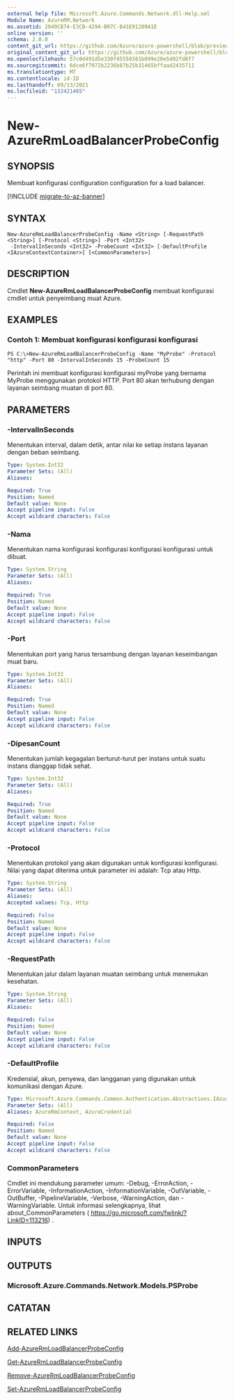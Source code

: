 ```yaml
---
external help file: Microsoft.Azure.Commands.Network.dll-Help.xml
Module Name: AzureRM.Network
ms.assetid: 2049CB74-E3CB-4294-B97C-B41E91209A1E
online version: ''
schema: 2.0.0
content_git_url: https://github.com/Azure/azure-powershell/blob/preview/src/ResourceManager/Network/Commands.Network/help/New-AzureRmLoadBalancerProbeConfig.md
original_content_git_url: https://github.com/Azure/azure-powershell/blob/preview/src/ResourceManager/Network/Commands.Network/help/New-AzureRmLoadBalancerProbeConfig.md
ms.openlocfilehash: 57c0d491d5e330f45550381b099e20e5d02fd8f7
ms.sourcegitcommit: 6dce6f7972b2236b87b25b31465bffaad2435711
ms.translationtype: MT
ms.contentlocale: id-ID
ms.lasthandoff: 09/13/2021
ms.locfileid: "132421465"
---
```

# New-AzureRmLoadBalancerProbeConfig

## SYNOPSIS
Membuat konfigurasi configuration configuration for a load balancer.

[!INCLUDE [migrate-to-az-banner](../../includes/migrate-to-az-banner.md)]

## SYNTAX

```
New-AzureRmLoadBalancerProbeConfig -Name <String> [-RequestPath <String>] [-Protocol <String>] -Port <Int32>
 -IntervalInSeconds <Int32> -ProbeCount <Int32> [-DefaultProfile <IAzureContextContainer>] [<CommonParameters>]
```

## DESCRIPTION
Cmdlet **New-AzureRmLoadBalancerProbeConfig** membuat konfigurasi cmdlet untuk penyeimbang muat Azure.

## EXAMPLES

### Contoh 1: Membuat konfigurasi konfigurasi konfigurasi
```
PS C:\>New-AzureRmLoadBalancerProbeConfig -Name "MyProbe" -Protocol "http" -Port 80 -IntervalInSeconds 15 -ProbeCount 15
```

Perintah ini membuat konfigurasi konfigurasi myProbe yang bernama MyProbe menggunakan protokol HTTP.
Port 80 akan terhubung dengan layanan seimbang muatan di port 80.

## PARAMETERS

### -IntervalInSeconds
Menentukan interval, dalam detik, antar nilai ke setiap instans layanan dengan beban seimbang.

```yaml
Type: System.Int32
Parameter Sets: (All)
Aliases: 

Required: True
Position: Named
Default value: None
Accept pipeline input: False
Accept wildcard characters: False
```

### -Nama
Menentukan nama konfigurasi konfigurasi konfigurasi konfigurasi untuk dibuat.

```yaml
Type: System.String
Parameter Sets: (All)
Aliases: 

Required: True
Position: Named
Default value: None
Accept pipeline input: False
Accept wildcard characters: False
```

### -Port
Menentukan port yang harus tersambung dengan layanan keseimbangan muat baru.

```yaml
Type: System.Int32
Parameter Sets: (All)
Aliases: 

Required: True
Position: Named
Default value: None
Accept pipeline input: False
Accept wildcard characters: False
```

### -DipesanCount
Menentukan jumlah kegagalan berturut-turut per instans untuk suatu instans dianggap tidak sehat.

```yaml
Type: System.Int32
Parameter Sets: (All)
Aliases: 

Required: True
Position: Named
Default value: None
Accept pipeline input: False
Accept wildcard characters: False
```

### -Protocol
Menentukan protokol yang akan digunakan untuk konfigurasi konfigurasi.
Nilai yang dapat diterima untuk parameter ini adalah: Tcp atau Http.

```yaml
Type: System.String
Parameter Sets: (All)
Aliases: 
Accepted values: Tcp, Http

Required: False
Position: Named
Default value: None
Accept pipeline input: False
Accept wildcard characters: False
```

### -RequestPath
Menentukan jalur dalam layanan muatan seimbang untuk menemukan kesehatan.

```yaml
Type: System.String
Parameter Sets: (All)
Aliases: 

Required: False
Position: Named
Default value: None
Accept pipeline input: False
Accept wildcard characters: False
```

### -DefaultProfile
Kredensial, akun, penyewa, dan langganan yang digunakan untuk komunikasi dengan Azure.

```yaml
Type: Microsoft.Azure.Commands.Common.Authentication.Abstractions.IAzureContextContainer
Parameter Sets: (All)
Aliases: AzureRmContext, AzureCredential

Required: False
Position: Named
Default value: None
Accept pipeline input: False
Accept wildcard characters: False
```

### CommonParameters
Cmdlet ini mendukung parameter umum: -Debug, -ErrorAction, -ErrorVariable, -InformationAction, -InformationVariable, -OutVariable, -OutBuffer, -PipelineVariable, -Verbose, -WarningAction, dan -WarningVariable. Untuk informasi selengkapnya, lihat about_CommonParameters ( https://go.microsoft.com/fwlink/?LinkID=113216) .

## INPUTS

## OUTPUTS

### Microsoft.Azure.Commands.Network.Models.PSProbe

## CATATAN

## RELATED LINKS

[Add-AzureRmLoadBalancerProbeConfig](./Add-AzureRmLoadBalancerProbeConfig.md)

[Get-AzureRmLoadBalancerProbeConfig](./Get-AzureRmLoadBalancerProbeConfig.md)

[Remove-AzureRmLoadBalancerProbeConfig](./Remove-AzureRmLoadBalancerProbeConfig.md)

[Set-AzureRmLoadBalancerProbeConfig](./Set-AzureRmLoadBalancerProbeConfig.md)


